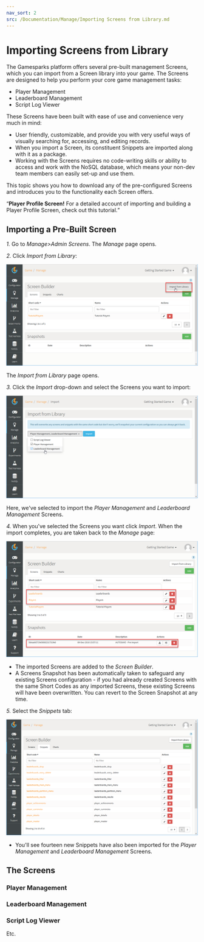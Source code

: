 ```yaml
---
nav_sort: 2
src: /Documentation/Manage/Importing Screens from Library.md
---
```


# Importing Screens from Library

The Gamesparks platform offers several pre-built management Screens, which you can import from a Screen library into your game. The Screens are designed to help you perform your core game management tasks:
* Player Management
* Leaderboard Management
* Script Log Viewer

These Screens have been built with ease of use and convenience very much in mind:
* User friendly, customizable, and provide you with very useful ways of visually searching for, accessing, and editing records.
* When you import a Screen, its constituent Snippets are imported along with it as a package.
* Working with the Screens requires no code-writing skills or ability to access and work with the NoSQL database, which means your non-dev team members can easily set-up and use them.

This topic shows you how to download any of the pre-configured Screens and introduces you to the functionality each Screen offers.

<q>**Player Profile Screen!** For a detailed account of importing and building a Player Profile Screen, check out this tutorial.</q>

## Importing a Pre-Built Screen

*1.* Go to *Manage>Admin Screens*. The *Manage* page opens.

*2.* Click *Import from Library*:

![](img/ImportScreens/1.png)

The *Import from Library* page opens.

*3.* Click the *Import* drop-down and select the Screens you want to import:

![](img/ImportScreens/2.png)

Here, we've selected to import the *Player Management* and *Leaderboard Management* Screens.

*4.* When you've selected the Screens you want click *Import*. When the import completes, you are taken back to the *Manage* page:

![](img/ImportScreens/3.png)

* The imported Screens are added to the *Screen Builder*.
* A Screens Snapshot has been automatically taken to safeguard any existing Screens configuration - if you had already created Screens with the same Short Codes as any imported Screens, these existing Screens will have been overwritten. You can revert to the Screen Snapshot at any time.

*5.* Select the *Snippets* tab:

![](img/ImportScreens/4.png)

* You'll see fourteen new Snippets have also been imported for the *Player Management* and *Leaderboard Management* Screens.


## The Screens

### Player Management


### Leaderboard Management


### Script Log Viewer

Etc.
